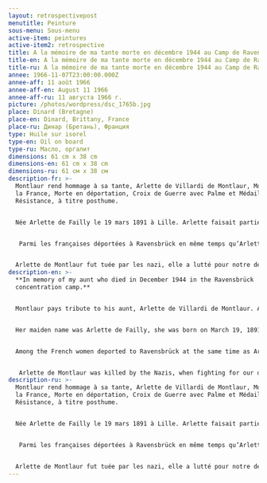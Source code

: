 ```yaml
---
layout: retrospectivepost
menutitle: Peinture
sous-menu: Sous-menu
active-item: peintures
active-item2: retrospective
title: A la mémoire de ma tante morte en décembre 1944 au Camp de Ravensbrück
title-en: A la mémoire de ma tante morte en décembre 1944 au Camp de Ravensbrück
title-ru: A la mémoire de ma tante morte en décembre 1944 au Camp de Ravensbrück
annee: 1966-11-07T23:00:00.000Z
annee-aff: 11 août 1966
annee-aff-en: August 11 1966
annee-aff-ru: 11 августа 1966 г.
picture: /photos/wordpress/dsc_1765b.jpg
place: Dinard (Bretagne)
place-en: Dinard, Brittany, France
place-ru: Динар (Бретань), Франция
type: Huile sur isorel
type-en: Oil on board
type-ru: Масло, оргалит
dimensions: 61 cm x 38 cm
dimensions-en: 61 cm x 38 cm
dimensions-ru: 61 см x 38 см
description-fr: >-
  Montlaur rend hommage à sa tante, Arlette de Villardi de Montlaur, Morte pour
  la France, Morte en déportation, Croix de Guerre avec Palme et Médaille de la
  Résistance, à titre posthume.


  Née Arlette de Failly le 19 mars 1891 à Lille. Arlette faisait partie d’un réseau de la région de Compiègne qui abritait les pilotes anglais et les résistants recherchés. Elle fut arrêtée par la Gestapo le 7 juillet 1943. Internée à Fresnes jusqu’au 2 décembre 1943 puis à Romainville et Compiègne, déportée sous le matricule 27567 le 31 janvier 1944 dans le convoi dit « des vingt-sept mille », elle fut assassinée le 1er décembre 1944 à Ravensbrück (Allemagne). Arlette était l’épouse du frère du père de Guy de Montlaur.


   Parmi les françaises déportées à Ravensbrück en même temps qu’Arlette de Montlaur, on peut citer : Geneviève de Gaulle-Antonioz, Anne de Bauffremont, Marie-José Chombart de Lauwe, Yvonne de La Rochefoucauld, Jacqueline Péry d’Alincourt, Germaine Tillon, Marie-Claude Vaillant-Couturier.


  Arlette de Montlaur fut tuée par les nazi, elle a lutté pour notre démocratie, notre liberté. Son nom restera pour toujours dans nos mémoires.
description-en: >-
  **In memory of my aunt who died in December 1944 in the Ravensbrück
  concentration camp.**


  Montlaur pays tribute to his aunt, Arlette de Villardi de Montlaur. Arlette died for France, she died in deportation. She was posthumously awarded the the Croix de Guerre (French WWII War Cross) with Palm and the Médaille de la Résistance (Medal of the Resistance).


  Her maiden name was Arlette de Failly, she was born on March 19, 1891 in Lille. Arlette belonged to a resistance network in the Compiègne region that harbored English pilots and wanted resistance fighters. She was arrested by the Gestapo on July 7, 1943. Imprisoned in the Paris prison of Fresnes until December 2, 1943 then in Romainville and then in Compiègne. She was deported under number 27567 on January 31, 1944 in the so-called "twenty-seven thousand" convoy. She was assassinated on December 1, 1944 in Ravensbrück (Germany). Arlette was the wife of Guy de Montlaur's father’s brother.


  Among the French women deported to Ravensbrück at the same time as Arlette de Montlaur, we can list: Geneviève de Gaulle-Antonioz, Anne de Bauffremont, Marie-José Chombart de Lauwe, Yvonne de La Rochefoucauld, Jacqueline Péry d'Alincourt, Germaine Tillon, Marie-Claude Vaillant-Couturier


   Arlette de Montlaur was killed by the Nazis, when fighting for our democracy, our freedom. Her name will remain forever in our memories.
description-ru: >-
  Montlaur rend hommage à sa tante, Arlette de Villardi de Montlaur, Morte pour
  la France, Morte en déportation, Croix de Guerre avec Palme et Médaille de la
  Résistance, à titre posthume.


  Née Arlette de Failly le 19 mars 1891 à Lille. Arlette faisait partie d’un réseau de la région de Compiègne qui abritait les pilotes anglais et les résistants recherchés. Elle fut arrêtée par la Gestapo le 7 juillet 1943. Internée à Fresnes jusqu’au 2 décembre 1943 puis à Romainville et Compiègne, déportée sous le matricule 27567 le 31 janvier 1944 dans le convoi dit « des vingt-sept mille », elle fut assassinée le 1er décembre 1944 à Ravensbrück (Allemagne). Arlette était l’épouse du frère du père de Guy de Montlaur.


   Parmi les françaises déportées à Ravensbrück en même temps qu’Arlette de Montlaur, on peut citer : Geneviève de Gaulle-Antonioz, Anne de Bauffremont, Marie-José Chombart de Lauwe, Yvonne de La Rochefoucauld, Jacqueline Péry d’Alincourt, Germaine Tillon, Marie-Claude Vaillant-Couturier.


  Arlette de Montlaur fut tuée par les nazi, elle a lutté pour notre démocratie, notre liberté. Son nom restera pour toujours dans nos mémoires.
---
```

